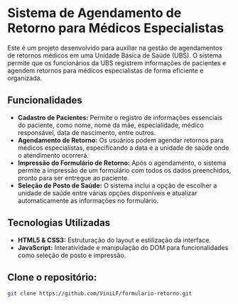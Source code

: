 # Sistema de Agendamento de Retorno para Médicos Especialistas

Este é um projeto desenvolvido para auxiliar na gestão de agendamentos de retornos médicos em uma Unidade Básica de Saúde (UBS). O sistema permite que os funcionários da UBS registrem informações de pacientes e agendem retornos para médicos especialistas de forma eficiente e organizada.

## Funcionalidades

- **Cadastro de Pacientes:** Permite o registro de informações essenciais do paciente, como nome, nome da mãe, especialidade, médico responsável, data de nascimento, entre outros.
- **Agendamento de Retorno:** Os usuários podem agendar retornos para médicos especialistas, especificando a data e a unidade de saúde onde o atendimento ocorrerá.
- **Impressão do Formulário de Retorno:** Após o agendamento, o sistema permite a impressão de um formulário com todos os dados preenchidos, pronto para ser entregue ao paciente.
- **Seleção de Posto de Saúde:** O sistema inclui a opção de escolher a unidade de saúde entre várias opções disponíveis e atualizar automaticamente as informações no formulário.

## Tecnologias Utilizadas

- **HTML5 & CSS3:** Estruturação do layout e estilização da interface.
- **JavaScript:** Interatividade e manipulação do DOM para funcionalidades como seleção de posto e impressão.


## Clone o repositório:
   ```bash
   git clone https://github.com/ViniLF/formulario-retorno.git
